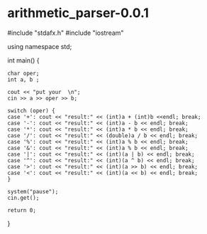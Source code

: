 # arithmetic_parser-0.0.1



#include "stdafx.h"
#include "iostream"

using namespace std;

int main()
{

	char oper;
	int a, b ;

	cout << "put your  \n";
	cin >> a >> oper >> b;

	switch (oper) {
	case '+': cout << "result:" << (int)a + (int)b <<endl; break;
	case '-': cout << "result:" << (int)a - b << endl; break;
	case '*': cout << "result:" << (int)a * b << endl; break;
	case '/': cout << "result:" << (double)a / b << endl; break;
	case '%': cout << "result:" << (int)a % b << endl; break;
	case '&': cout << "result:" << (int)a % b << endl; break;
	case '|': cout << "result:" << (int)(a | b) << endl; break;
	case '^': cout << "result:" << (int)(a ^ b) << endl; break;
	case '>': cout << "result:" << (int)(a >> b) << endl; break;
	case '<': cout << "result:" << (int)(a << b) << endl; break;
	}

	system("pause");
	cin.get();
	
	return 0;
	

}
